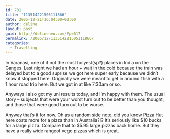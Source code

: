 ```yaml
---
id: 731
title: "113514221505111866"
date: 2005-12-21T16:04:00+00:00
author: deline
layout: post
guid: http://delineneo.com/?p=617
permalink: /2005/12/113514221505111866/
categories:
  - Travelling
---
```

In Varanasi, one of if not the most holyest(sp?) places in India on the Ganges. Last night we had an hour + wait in the cold because the train was delayed but to a good suprise we got here super early because we didn&#8217;t know it stopped here. Originally we were meant to get in around 11ish with a 1 hour road trip here. But we got in at like 7:30am or so.

Anyways I also got my uni results today, and I&#8217;m happy with them. The usual story &#8211; subjects that were your worst turn out to be better than you thought, and those that were good turn out to be worse.

Anyway that&#8217;s it for now. Oh as a random side note, did you know Pizza Hut here costs more for a pizza than in Australia?!? It&#8217;s seriously like $10 bucks for a large pizza. Compare that to $5.95 large pizzas back home. But they have a really wide rangeof vego pizzas which is great.